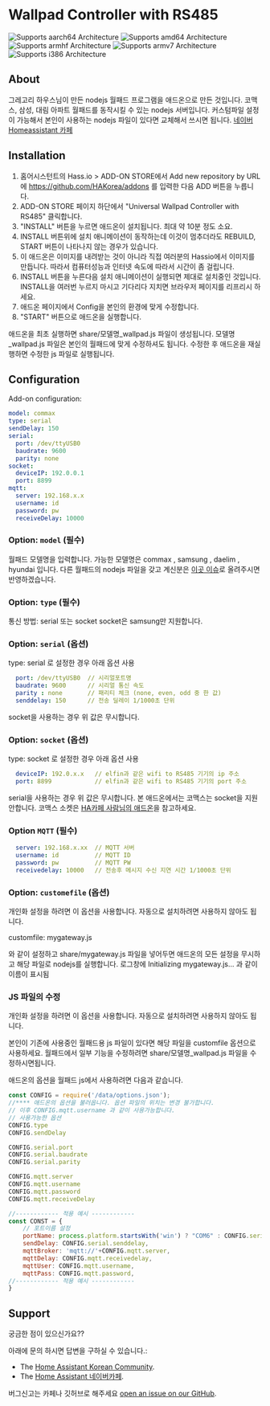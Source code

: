 # Wallpad Controller with RS485

![Supports aarch64 Architecture][aarch64-shield] ![Supports amd64 Architecture][amd64-shield] ![Supports armhf Architecture][armhf-shield] ![Supports armv7 Architecture][armv7-shield] ![Supports i386 Architecture][i386-shield]

## About
그레고리 하우스님이 만든 nodejs 월패드 프로그램을 애드온으로 만든 것입니다.
코맥스, 삼성, 대림 아파트 월패드를 동작시킬 수 있는 nodejs 서버입니다. 
커스텀파일 설정이 가능해서 본인이 사용하는 nodejs 파일이 있다면 교체해서 쓰시면 됩니다.
[네이버 Homeassistant 카페](https://cafe.naver.com/koreassistant)

## Installation

1. 홈어시스턴트의 Hass.io > ADD-ON STORE에서 Add new repository by URL에 https://github.com/HAKorea/addons 를 입력한 다음 ADD 버튼을 누릅니다.
2. ADD-ON STORE 페이지 하단에서 "Universal Wallpad Controller with RS485" 클릭합니다.
3. "INSTALL" 버튼을 누르면 애드온이 설치됩니다. 최대 약 10분 정도 소요. 
4. INSTALL 버튼위에 설치 애니메이션이 동작하는데 이것이 멈추더라도 REBUILD, START 버튼이 나타나지 않는 경우가 있습니다.
5. 이 애드온은 이미지를 내려받는 것이 아니라 직접 여러분의 Hassio에서 이미지를 만듭니다. 따라서 컴퓨터성능과 인터넷 속도에 따라서 시간이 좀 걸립니다. 
6. INSTALL 버튼을 누른다음 설치 애니메이션이 실행되면 제대로 설치중인 것입니다. INSTALL을 여러번 누르지 마시고 기다리다 지치면 브라우저 페이지를 리프리시 하세요. 
7. 애드온 페이지에서 Config을 본인의 환경에 맞게 수정합니다.
8. "START" 버튼으로 애드온을 실행합니다.

애드온을 최초 실행하면 share/모델명_wallpad.js 파일이 생성됩니다. 모델명_wallpad.js 파일은 본인의 월패드에 맞게 수정하셔도 됩니다. 수정한 후 애드온을 재실행하면 수정한 js 파일로 실행됩니다. 



## Configuration

Add-on configuration:

```yaml
model: commax
type: serial
sendDelay: 150
serial:
  port: /dev/ttyUSB0
  baudrate: 9600
  parity: none
socket:
  deviceIP: 192.0.0.1
  port: 8899
mqtt:
  server: 192.168.x.x
  username: id
  password: pw
  receiveDelay: 10000
```

### Option: `model` (필수)
월패드 모델명을 입력합니다. 가능한 모델명은 commax , samsung , daelim , hyundai 입니다.
다른 월패드의 nodejs 파일을 갖고 계신분은 [이곳 이슈][issue]로 올려주시면 반영하겠습니다.

### Option: `type` (필수)
통신 방법: serial 또는 socket 
socket은 samsung만 지원합니다. 

### Option: `serial` (옵션)
type: serial 로 설정한 경우 아래 옵션 사용

```yaml
  port: /dev/ttyUSB0  // 시리얼포트명
  baudrate: 9600      // 시리얼 통신 속도
  parity : none       // 패리티 체크 (none, even, odd 중 한 값)
  senddelay: 150      // 전송 딜레이 1/1000초 단위
```
socket을 사용하는 경우 위 값은 무시합니다.

### Option: `socket` (옵션) 
type: socket 로 설정한 경우 아래 옵션 사용
```yaml
  deviceIP: 192.0.x.x   // elfin과 같은 wifi to RS485 기기의 ip 주소
  port: 8899            // elfin과 같은 wifi to RS485 기기의 port 주소
```
serial을 사용하는 경우 위 값은 무시합니다. 
본 애드온에서는 코맥스는 socket을 지원 안합니다. 코맥스 소켓은 [HA카페 사람님의 애드온](https://cafe.naver.com/koreassistant/733)을 참고하세요.


### Option `MQTT` (필수)
```yaml
  server: 192.168.x.xx  // MQTT 서버
  username: id          // MQTT ID
  password: pw          // MQTT PW
  receivedelay: 10000	// 전송후 메시지 수신 지연 시간 1/1000초 단위
```

### Option: `customefile` (옵션)

개인화 설정을 하려면 이 옵션을 사용합니다. 자동으로 설치하려면 사용하지 않아도 됩니다. 

customfile: mygateway.js 

와 같이 설정하고 share/mygateway.js 파일을 넣어두면 애드온의 모든 설정을 무시하고 해당 파일로 nodejs를 실행합니다.
로그창에 Initializing mygateway.js... 과 같이 이름이 표시됨


### JS 파일의 수정

개인화 설정을 하려면 이 옵션을 사용합니다. 자동으로 설치하려면 사용하지 않아도 됩니다. 

본인이 기존에 사용중인 월패드용 js 파일이 있다면 해당 파일을 customfile 옵션으로 사용하세요. 
월패드에서 일부 기능을 수정하려면 share/모델명_wallpad.js 파일을 수정하시면됩니다. 

애드온의 옵션을 월패드 js에서 사용하려면 다음과 같습니다.
```js
const CONFIG = require('/data/options.json');  
//**** 애드온의 옵션을 불러옵니다. 옵션 파일의 위치는 변경 불가합니다. 
// 이후 CONFIG.mqtt.username 과 같이 사용가능합니다. 
// 사용가능한 옵션
CONFIG.type
CONFIG.sendDelay

CONFIG.serial.port
CONFIG.serial.baudrate
CONFIG.serial.parity

CONFIG.mqtt.server
CONFIG.mqtt.username
CONFIG.mqtt.password
CONFIG.mqtt.receiveDelay

//------------ 적용 예시 ------------
const CONST = {
    // 포트이름 설정
    portName: process.platform.startsWith('win') ? "COM6" : CONFIG.serial.port, 
    sendDelay: CONFIG.serial.senddelay,
    mqttBroker: 'mqtt://'+CONFIG.mqtt.server, 
    mqttDelay: CONFIG.mqtt.receivedelay,
    mqttUser: CONFIG.mqtt.username, 
    mqttPass: CONFIG.mqtt.password, 
//------------ 적용 예시 ------------
}
```

## Support

궁금한 점이 있으신가요??

아래에 문의 하시면 답변을 구하실 수 있습니다.:

- The [Home Assistant Korean Community][github].
- The [Home Assistant 네이버카페][forum].

버그신고는 카페나 깃허브로 해주세요 [open an issue on our GitHub][issue].

[forum]: https://cafe.naver.com/koreassistant
[github]: https://github.com/HAKorea/addons
[issue]: https://github.com/zooil/wallpad/issues
[aarch64-shield]: https://img.shields.io/badge/aarch64-yes-green.svg
[amd64-shield]: https://img.shields.io/badge/amd64-yes-green.svg
[armhf-shield]: https://img.shields.io/badge/armhf-yes-green.svg
[armv7-shield]: https://img.shields.io/badge/armv7-yes-green.svg
[i386-shield]: https://img.shields.io/badge/i386-yes-green.svg

